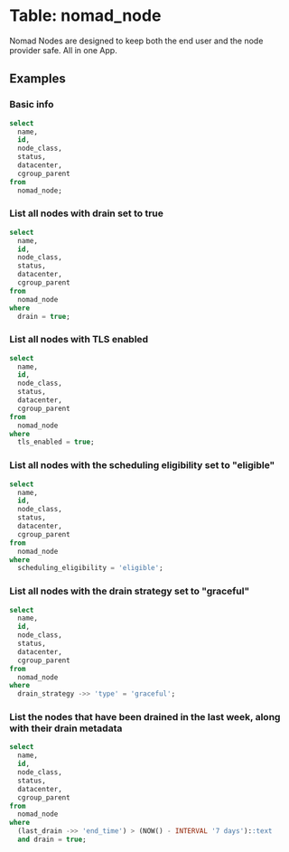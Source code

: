 # Table: nomad_node

Nomad Nodes are designed to keep both the end user and the node provider safe. All in one App.

## Examples

### Basic info

```sql
select
  name,
  id,
  node_class,
  status,
  datacenter,
  cgroup_parent
from
  nomad_node;
```

### List all nodes with drain set to true

```sql
select
  name,
  id,
  node_class,
  status,
  datacenter,
  cgroup_parent
from
  nomad_node
where
  drain = true;
```

### List all nodes with TLS enabled

```sql
select
  name,
  id,
  node_class,
  status,
  datacenter,
  cgroup_parent
from
  nomad_node
where
  tls_enabled = true;
```

### List all nodes with the scheduling eligibility set to "eligible"

```sql
select
  name,
  id,
  node_class,
  status,
  datacenter,
  cgroup_parent
from
  nomad_node
where
  scheduling_eligibility = 'eligible';
```

### List all nodes with the drain strategy set to "graceful"

```sql
select
  name,
  id,
  node_class,
  status,
  datacenter,
  cgroup_parent
from
  nomad_node
where
  drain_strategy ->> 'type' = 'graceful';
```

### List the nodes that have been drained in the last week, along with their drain metadata

```sql
select
  name,
  id,
  node_class,
  status,
  datacenter,
  cgroup_parent
from
  nomad_node
where
  (last_drain ->> 'end_time') > (NOW() - INTERVAL '7 days')::text
  and drain = true;
```
